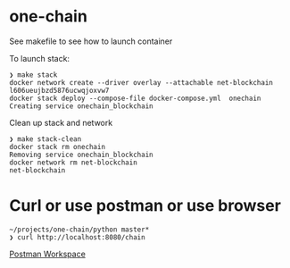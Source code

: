 # one-chain

See makefile to see how to launch container

To launch stack:
```
❯ make stack
docker network create --driver overlay --attachable net-blockchain
l606ueujbzd5876ucwqjoxvw7
docker stack deploy --compose-file docker-compose.yml  onechain
Creating service onechain_blockchain
```

Clean up stack and network
```
❯ make stack-clean
docker stack rm onechain
Removing service onechain_blockchain
docker network rm net-blockchain
net-blockchain
```

# Curl or use postman or use browser
```
~/projects/one-chain/python master*
❯ curl http://localhost:8080/chain
```

[Postman Workspace](https://app.getpostman.com/join-team?invite_code=30583f7d07d91ef4e362855e92dba978)
